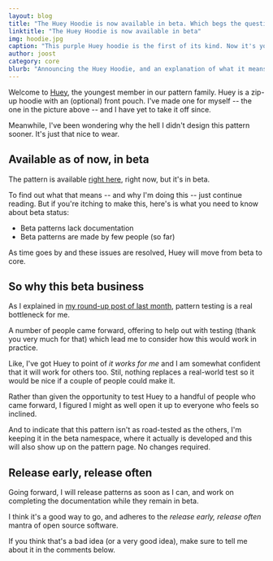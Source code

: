 ```yaml
---
layout: blog
title: "The Huey Hoodie is now available in beta. Which begs the question, what does it mean for a pattern to be in Beta?"
linktitle: "The Huey Hoodie is now available in beta"
img: hoodie.jpg
caption: "This purple Huey hoodie is the first of its kind. Now it's your turn"
author: joost
category: core
blurb: "Announcing the Huey Hoodie, and an explanation of what it means for a pattern to be in beta."
---
```

Welcome to [Huey](/patterns/huey), the youngest member in our pattern family.
Huey is a zip-up hoodie with an (optional) front pouch. I've made one for myself -- the one in the picture above -- 
and I have yet to take it off since.

Meanwhile, I've been wondering why the hell I didn't design this pattern sooner. 
It's just that nice to wear.

## Available as of now, in beta

The pattern is available [right here](/patterns/huey), right now, but it's in beta.

To find out what that means -- and why I'm doing this -- just continue reading. 
But if you're itching to make this, here's is what you need to know about beta status:

 - Beta patterns lack documentation
 - Beta patterns are made by few people (so far)

As time goes by and these issues are resolved, Huey will move from beta to core.

## So why this beta business

As I explained in [my round-up post of last month](/blog/roundup-2017-09/), pattern testing is a real bottleneck for me.

A number of people came forward, offering to help out with testing (thank you very much for that)
which lead me to consider how this would work in practice.

Like, I've got Huey to point of *it works for me* and I am somewhat confident that it will work for others too.
Stil, nothing replaces a real-world test so it would be nice if a couple of people could make it.

Rather than given the opportunity to test Huey to a handful of people who came forward, I figured I might as well
open it up to everyone who feels so inclined.

And to indicate that this pattern isn't as road-tested as the others, I'm keeping it in the beta namespace, where it actually is developed
and this will also show up on the pattern page. No changes required.

## Release early, release often

Going forward, I will release patterns as soon as I can, and work on completing the documentation while they remain in beta.

I think it's a good way to go, and adheres to the *release early, release often* mantra of open source software.

If you think that's a bad idea (or a very good idea), make sure to tell me about it in the comments below.
